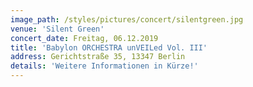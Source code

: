 ```yaml
---
image_path: /styles/pictures/concert/silentgreen.jpg
venue: 'Silent Green'
concert_date: Freitag, 06.12.2019
title: 'Babylon ORCHESTRA unVEILed Vol. III'
address: Gerichtstraße 35, 13347 Berlin
details: 'Weitere Informationen in Kürze!'
---
```

